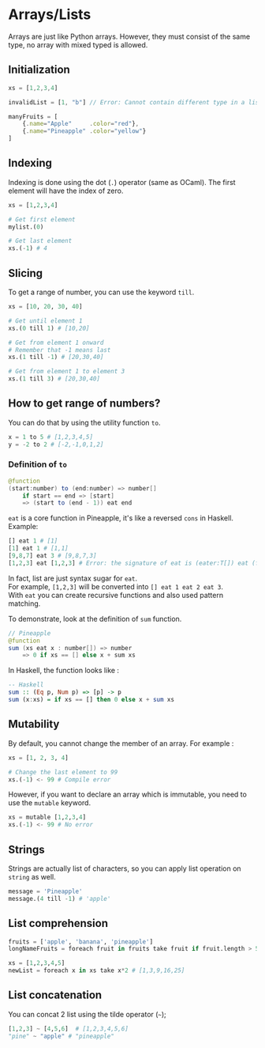 # Arrays/Lists
Arrays are just like Python arrays. However, they must consist of the same type, no array with mixed typed is allowed.

## Initialization
```js
xs = [1,2,3,4]

invalidList = [1, "b"] // Error: Cannot contain different type in a list

manyFruits = [
    {.name="Apple"     .color="red"},
    {.name="Pineapple" .color="yellow"}
]


```

## Indexing
Indexing is done using the dot (`.`) operator (same as OCaml).
The first element will have the index of zero.
```python
xs = [1,2,3,4]

# Get first element
mylist.(0)

# Get last element
xs.(-1) # 4
```

## Slicing
To get a range of number, you can use the keyword `till`.
```python
xs = [10, 20, 30, 40]

# Get until element 1
xs.(0 till 1) # [10,20]

# Get from element 1 onward
# Remember that -1 means last
xs.(1 till -1) # [20,30,40]

# Get from element 1 to element 3
xs.(1 till 3) # [20,30,40]
```

## How to get range of numbers?
You can do that by using the utility function `to`.
```python
x = 1 to 5 # [1,2,3,4,5]
y = -2 to 2 # [-2,-1,0,1,2]
```
### Definition of `to`
```java
@function
(start:number) to (end:number) => number[]
    if start == end => [start]
    => (start to (end - 1)) eat end
```
`eat` is a core function in Pineapple, it's like a reversed `cons` in Haskell.  
Example:
```python
[] eat 1 # [1]
[1] eat 1 # [1,1]
[9,8,7] eat 3 # [9,8,7,3]
[1,2,3] eat [1,2,3] # Error: the signature of eat is (eater:T[]) eat (food:T) => T[]
```
In fact, list are just syntax sugar for `eat`.  
For example, `[1,2,3]` will be converted into `[] eat 1 eat 2 eat 3`.  
With `eat` you can create recursive functions and also used pattern matching.   

To demonstrate, look at the definition of `sum` function.

```java
// Pineapple
@function
sum (xs eat x : number[]) => number
    => 0 if xs == [] else x + sum xs
```
In Haskell, the function looks like :
```hs
-- Haskell
sum :: (Eq p, Num p) => [p] -> p
sum (x:xs) = if xs == [] then 0 else x + sum xs
```


## Mutability
By default, you cannot change the member of an array.  For example :
```python
xs = [1, 2, 3, 4]

# Change the last element to 99
xs.(-1) <- 99 # Compile error
```
However, if you want to declare an array which is immutable, you need to use the `mutable` keyword.  
```python
xs = mutable [1,2,3,4]
xs.(-1) <- 99 # No error
```

## Strings
Strings are actually list of characters, so you can apply list operation on `string` as well.
```python
message = 'Pineapple'
message.(4 till -1) # 'apple'
```


## List comprehension
```python
fruits = ['apple', 'banana', 'pineapple']
longNameFruits = foreach fruit in fruits take fruit if fruit.length > 5 # ['banana', 'pineapple']

xs = [1,2,3,4,5]
newList = foreach x in xs take x*2 # [1,3,9,16,25]
```

## List concatenation 
You can concat 2 list using the tilde operator (`~`);
```python
[1,2,3] ~ [4,5,6]  # [1,2,3,4,5,6]
"pine" ~ "apple" # "pineapple"
```